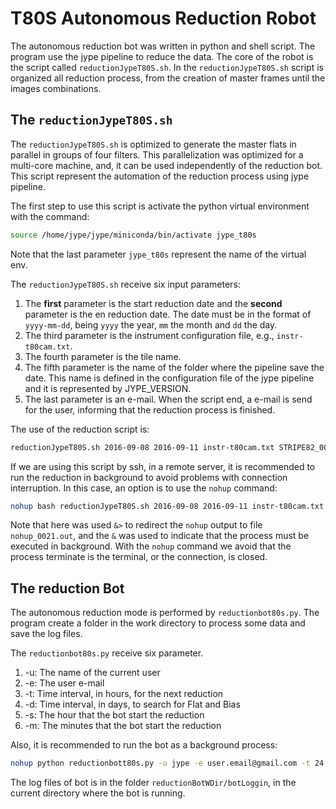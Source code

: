# T80S Autonomous Reduction Robot

The autonomous reduction bot was written in python and shell script.
The program use the jype pipeline to reduce the data. The core of the robot is the script called `reductionJypeT80S.sh`.
In the `reductionJypeT80S.sh` script is organized all reduction process, from the creation of master frames until the images combinations.

## The `reductionJypeT80S.sh`

The `reductionJypeT80S.sh` is optimized to generate the master flats in parallel in groups of four filters. This parallelization was optimized for a multi-core machine, and, it can be used independently of the reduction bot. This script represent the automation of the reduction process using jype pipeline.

The first step to use this script is activate the python virtual environment with the command:

```bash
source /home/jype/jype/miniconda/bin/activate jype_t80s
```

Note that the last parameter `jype_t80s` represent the name of the virtual env.

The `reductionJypeT80S.sh` receive six input parameters:

1. The **first** parameter is the start reduction date and the **second** parameter is the en reduction date. The date must be  in the format of `yyyy-mm-dd`, being `yyyy` the year, `mm` the month and `dd` the day.
2. The third parameter is the instrument configuration file, e.g.,  `instr-t80cam.txt`.
3. The fourth parameter is the tile name.
4. The fifth parameter is the name of the folder where the pipeline save the date. This name is defined in the configuration file of the jype pipeline and it is represented by JYPE_VERSION.
5. The last parameter is an e-mail. When the script end, a e-mail is send for the user, informing that the reduction process is finished.

The use of the reduction script is:

```bash
reductionJypeT80S.sh 2016-09-08 2016-09-11 instr-t80cam.txt STRIPE82_0021 STRIPE82 use.email@gmail.com
```

If we are using this script by ssh, in a remote server, it is recommended to run the reduction in background to avoid problems with connection interruption. In this case, an option is to use the `nohup` command:

```bash
nohup bash reductionJypeT80S.sh 2016-09-08 2016-09-11 instr-t80cam.txt STRIPE82_0021 STRIPE82 use.email@gmail.com &> nohup_0021.out&
```

Note that here was used `&>` to redirect the `nohup` output to file `nohup_0021.out`, and the `&` was
used to indicate that the process must be executed in background. With the `nohup` command we avoid that the process terminate is the terminal, or the connection, is closed.

## The reduction Bot

The autonomous reduction mode is performed by `reductionbot80s.py`.
The program create a folder in the work directory to process some data and save the log files.

The `reductionbot80s.py` receive six parameter.

1. -u: The name of the current user
2. -e: The user e-mail
3. -t: Time interval, in hours, for the next reduction
4. -d: Time interval, in days, to search for Flat and Bias
5. -s: The hour that the bot start the reduction
6. -m: The minutes that the bot start the reduction


Also, it is recommended to run the bot as a background process:

```bash
nohup python reductionbott80s.py -u jype -e user.email@gmail.com -t 24 -d 20 -s 7 -m 0 &> nohup_bot&
```

The log files of bot is in the folder `reductionBotWDir/botLoggin`, in the current directory where the bot is running.
